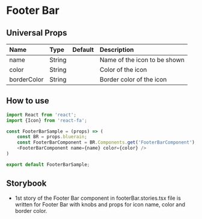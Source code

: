 # Footer Bar

## Universal Props

| Name | Type | Default | Description |
|:-----|:-----|:--------|:------------|
| name | String |  | Name of the icon to be shown |
| color | String | | Color of the icon |
| borderColor | String | | Border color of the icon |


## How to use

```JavaScript
import React from 'react';
import {Icon} from 'react-fa';

const FooterBarSample = (props) => (
    const BR = props.bluerain;
    const FooterBarComponent = BR.Components.get('FooterBarComponent');
    <FooterBarComponent name={name} color={color} />
)

export default FooterBarSample;
```

## Storybook

- 1st story of the Footer Bar component in footerBar.stories.tsx file is written for Footer Bar with knobs and props for icon name, color and border color.

